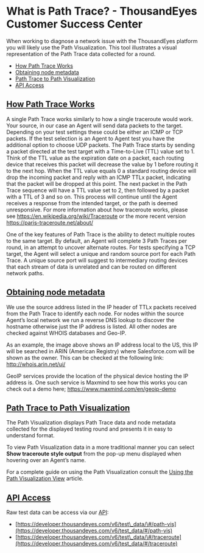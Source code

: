 # What is Path Trace? - ThousandEyes Customer Success Center

When working to diagnose a network issue with the ThousandEyes platform you will likely use the Path Visualization. This tool illustrates a visual representation of the Path Trace data collected for a round.

* [How Path Trace Works]()
* [Obtaining node metadata]()
* [Path Trace to Path Visualization]()
* [API Access]()

## [How Path Trace Works]()

A single Path Trace works similarly to how a single traceroute would work. Your source, in our case an Agent will send data packets to the target. Depending on your test settings these could be either an ICMP or TCP packets. If the test selection is an Agent to Agent test you have the additional option to choose UDP packets. The Path Trace starts by sending a packet directed at the test target with a Time-to-Live \(TTL\) value set to 1. Think of the TTL value as the expiration date on a packet, each routing device that receives this packet will decrease the value by 1 before routing it to the next hop. When the TTL value equals 0 a standard routing device will drop the incoming packet and reply with an ICMP TTLx packet, indicating that the packet will be dropped at this point. The next packet in the Path Trace sequence will have a TTL value set to 2, then followed by a packet with a TTL of 3 and so on. This process will continue until the Agent receives a response from the intended target, or the path is deemed unresponsive. For more information about how traceroute works, please see https://en.wikipedia.org/wiki/Traceroute or the more recent version https://paris-traceroute.net/about/

One of the key features of Path Trace is the ability to detect multiple routes to the same target. By default, an Agent will complete 3 Path Traces per round, in an attempt to uncover alternate routes.  For tests specifying a TCP target, the Agent will select a unique and random source port for each Path Trace. A unique source port will suggest to intermediary routing devices that each stream of data is unrelated and can be routed on different network paths.

## [Obtaining node metadata]()

We use the source address listed in the IP header of TTLx packets received from the Path Trace to identify each node. For nodes within the source Agent’s local network we run a reverse DNS lookup to discover the hostname otherwise just the IP address is listed. All other nodes are checked against WHOIS databases and Geo-IP.

As an example, the image above shows an IP address local to the US, this IP will be searched in ARIN \(American Registry\) where Salesforce.com will be shown as the owner. This can be checked at the following link: http://whois.arin.net/ui/

GeoIP services provide the location of the physical device hosting the IP address is. One such service is Maxmind to see how this works you can check out a demo here; https://www.maxmind.com/en/geoip-demo

## [Path Trace to Path Visualization]()

The Path Visualization displays Path Trace data and node metadata collected for the displayed testing round and presents it in easy to understand format.

To view Path Visualization data in a more traditional manner you can select **Show traceroute style output** from the pop-up menu displayed when hovering over an Agent’s name.

For a complete guide on using the Path Visualization consult the [Using the Path Visualization View](https://success.thousandeyes.com/PublicArticlePage?articleIdParam=kA0E0000000CmmiKAC_Using-the-Path-Visualization-View-1472235331660) article.

## [API Access]()

Raw test data can be access via our [API](https://developer.thousandeyes.com/v6/test_data/):

* [https://developer.thousandeyes.com/v6/test\_data/\#/path-vis](https://developer.thousandeyes.com/v6/test_data/#/path-vis)
* [https://developer.thousandeyes.com/v6/test\_data/\#/traceroute](https://developer.thousandeyes.com/v6/test_data/#/traceroute)

